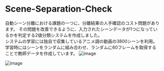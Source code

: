 # Scene-Separation-Check
自動シーン分離における課題の一つに、分離結果の人手確認のコスト問題があります。
その問題を改善できるように、入力されたシーンデータが1つになっているかを判定する2値分類システムを作成しました。\
システムの学習には独自で収集しているアニメ調の動画の3800シーンを利用。
学習時にはシーンをランダムに組み合わせ、ランダムに60フレームを取得することで教師データを作成しています。
![image](https://user-images.githubusercontent.com/55880071/185200244-e66a1d71-cbe9-4650-bd84-789e85bd7012.png)



![image](https://user-images.githubusercontent.com/55880071/185201345-850ff375-dcdd-423d-8600-4948030ed13d.png)
